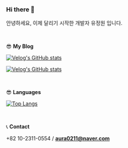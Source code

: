 ### Hi there 👋

안녕하세요, 이제 달리기 시작한 개발자 유정원 입니다.

<br>

😎 <b>My Blog</b>

[![Velog's GitHub stats](https://velog-readme-stats.vercel.app/api/badge?name=oceanyu)](https://velog.io/@oceanyu/posts) <p>
[![Velog's GitHub stats](https://velog-readme-stats.vercel.app/api/list?name=oceanyu)](https://velog.io/@oceanyu/posts) 

<br>

😎 <b>Languages</b>

[![Top Langs](https://github-readme-stats.vercel.app/api/top-langs/?username=deepoceanvibe)](https://github.com/anuraghazra/github-readme-stats)

<br>

📞 <b>Contact</b>

+82 10-2311-0554 / <b>aura0211@naver.com</b>
